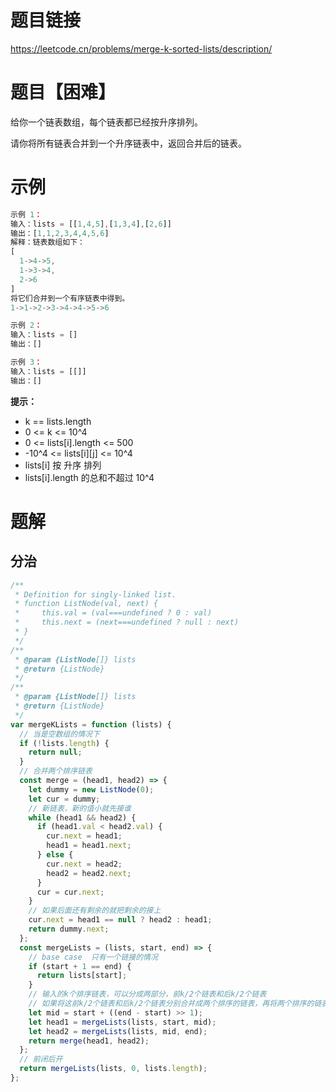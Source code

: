 # 题目链接

https://leetcode.cn/problems/merge-k-sorted-lists/description/

# 题目【困难】

给你一个链表数组，每个链表都已经按升序排列。

请你将所有链表合并到一个升序链表中，返回合并后的链表。

# 示例

```js
示例 1：
输入：lists = [[1,4,5],[1,3,4],[2,6]]
输出：[1,1,2,3,4,4,5,6]
解释：链表数组如下：
[
  1->4->5,
  1->3->4,
  2->6
]
将它们合并到一个有序链表中得到。
1->1->2->3->4->4->5->6

示例 2：
输入：lists = []
输出：[]

示例 3：
输入：lists = [[]]
输出：[]
```

**提示：**

- k == lists.length
- 0 <= k <= 10^4
- 0 <= lists[i].length <= 500
- -10^4 <= lists[i][j] <= 10^4
- lists[i] 按 升序 排列
- lists[i].length 的总和不超过 10^4

# 题解

## 分治

```js
/**
 * Definition for singly-linked list.
 * function ListNode(val, next) {
 *     this.val = (val===undefined ? 0 : val)
 *     this.next = (next===undefined ? null : next)
 * }
 */
/**
 * @param {ListNode[]} lists
 * @return {ListNode}
 */
/**
 * @param {ListNode[]} lists
 * @return {ListNode}
 */
var mergeKLists = function (lists) {
  // 当是空数组的情况下
  if (!lists.length) {
    return null;
  }
  // 合并两个排序链表
  const merge = (head1, head2) => {
    let dummy = new ListNode(0);
    let cur = dummy;
    // 新链表，新的值小就先接谁
    while (head1 && head2) {
      if (head1.val < head2.val) {
        cur.next = head1;
        head1 = head1.next;
      } else {
        cur.next = head2;
        head2 = head2.next;
      }
      cur = cur.next;
    }
    // 如果后面还有剩余的就把剩余的接上
    cur.next = head1 == null ? head2 : head1;
    return dummy.next;
  };
  const mergeLists = (lists, start, end) => {
    // base case  只有一个链接的情况
    if (start + 1 == end) {
      return lists[start];
    }
    // 输入的k个排序链表，可以分成两部分，前k/2个链表和后k/2个链表
    // 如果将这前k/2个链表和后k/2个链表分别合并成两个排序的链表，再将两个排序的链表合并，那么所有链表都合并了
    let mid = start + ((end - start) >> 1);
    let head1 = mergeLists(lists, start, mid);
    let head2 = mergeLists(lists, mid, end);
    return merge(head1, head2);
  };
  // 前闭后开
  return mergeLists(lists, 0, lists.length);
};
```

